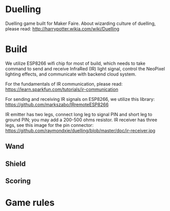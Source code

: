 # Duelling
Duelling game built for Maker Faire. About wizarding culture of duelling, please read: http://harrypotter.wikia.com/wiki/Duelling

# Build
We utilize ESP8266 wifi chip for most of build, which needs to take command to send and receive InfraRed (IR) light signal, control the NeoPixel lighting effects, and communicate with backend cloud system.

For the fundamentals of IR communication, please read:
https://learn.sparkfun.com/tutorials/ir-communication

For sending and receiving IR signals on ESP8266, we utilize this library:
https://github.com/markszabo/IRremoteESP8266

IR emitter has two legs, connect long leg to signal PIN and short leg to ground PIN; you may add a 200-500 ohms resistor.
IR receiver has three legs, see this image for the pin connector: https://github.com/raymondxie/duelling/blob/master/doc/ir-receiver.jpg


## Wand


## Shield


## Scoring 



# Game rules

